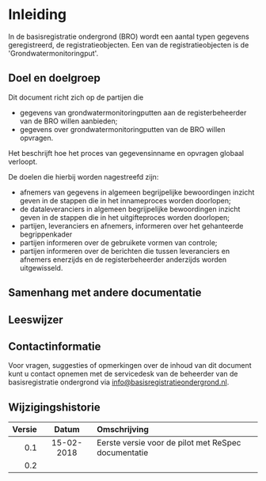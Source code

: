 #	Inleiding
In de basisregistratie ondergrond (BRO) wordt een aantal typen gegevens geregistreerd, de registratieobjecten. Een van de registratieobjecten is de 'Grondwatermonitoringput'. 

## Doel en doelgroep

Dit document richt zich op de partijen die 
* gegevens van grondwatermonitoringputten aan de registerbeheerder van de BRO willen aanbieden;
* gegevens over grondwatermonitoringputten van de BRO willen opvragen.

Het beschrijft hoe het proces van gegevensinname en opvragen globaal verloopt.

De doelen die hierbij worden nagestreefd zijn:
* afnemers van gegevens in algemeen begrijpelijke bewoordingen inzicht geven in de stappen die in het innameproces worden doorlopen;
* de dataleveranciers in algemeen begrijpelijke bewoordingen inzicht geven in de stappen die in het uitgifteproces worden doorlopen;
* partijen, leveranciers en afnemers, informeren over het gehanteerde begrippenkader
* partijen informeren over de gebruikete vormen van controle;
* partijen informeren over de berichten die tussen leveranciers en afnemers enerzijds en de registerbeheerder anderzijds worden uitgewisseld.

## Samenhang met andere documentatie


## Leeswijzer

## Contactinformatie
Voor vragen, suggesties of opmerkingen over de inhoud van dit document kunt u contact opnemen met de servicedesk van de beheerder van de basisregistratie ondergrond via info@basisregistratieondergrond.nl.

## Wijzigingshistorie


| Versie| Datum| Omschrijving|
---: | :---: | :---
| 0.1  | 15-02-2018  | Eerste versie voor de pilot met ReSpec documentatie |
| 0.2  |  |  |
